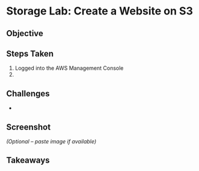 # Storage Lab: Create a Website on S3

## Objective


## Steps Taken
1. Logged into the AWS Management Console
2. 

## Challenges
- 

## Screenshot
_(Optional – paste image if available)_

## Takeaways

